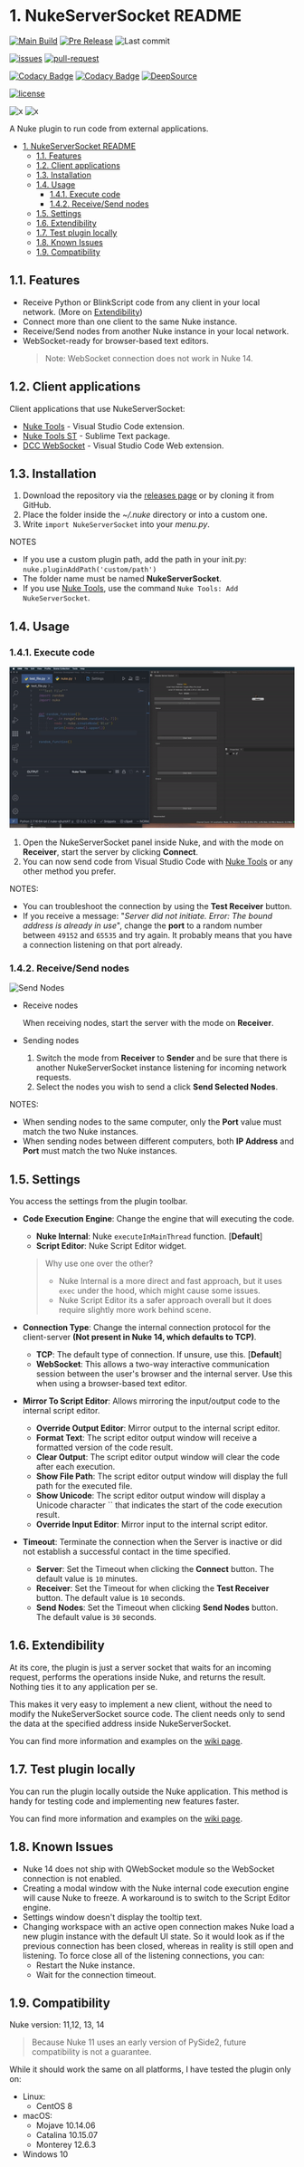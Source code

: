 # 1. NukeServerSocket README

[![Main Build](https://img.shields.io/github/v/release/sisoe24/NukeServerSocket?label=stable)](https://github.com/sisoe24/NukeServerSocket/releases)
[![Pre Release](https://img.shields.io/github/v/release/sisoe24/NukeServerSocket?label=pre-release&include_prereleases)](https://github.com/sisoe24/NukeServerSocket/releases)
![Last commit](https://img.shields.io/github/last-commit/sisoe24/NukeServerSocket)

[![issues](https://img.shields.io/github/issues/sisoe24/NukeServerSocket)](https://github.com/sisoe24/NukeServerSocket/issues)
[![pull-request](https://img.shields.io/github/issues-pr/sisoe24/NukeServerSocket)](https://github.com/sisoe24/NukeServerSocket/pulls)

[![Codacy Badge](https://app.codacy.com/project/badge/Grade/5b59bd7f80c646a8b2b16ad4b8cba599)](https://www.codacy.com/gh/sisoe24/NukeServerSocket/dashboard?utm_source=github.com&amp;utm_medium=referral&amp;utm_content=sisoe24/NukeServerSocket&amp;utm_campaign=Badge_Grade)
[![Codacy Badge](https://app.codacy.com/project/badge/Coverage/5b59bd7f80c646a8b2b16ad4b8cba599)](https://www.codacy.com/gh/sisoe24/NukeServerSocket/dashboard?utm_source=github.com&utm_medium=referral&utm_content=sisoe24/NukeServerSocket&utm_campaign=Badge_Coverage)
[![DeepSource](https://deepsource.io/gh/sisoe24/NukeServerSocket.svg/?label=active+issues&show_trend=true&token=D3BtO5z54YqAh2Fn2pTf9JKB)](https://deepsource.io/gh/sisoe24/NukeServerSocket/?ref=repository-badge)

[![license](https://img.shields.io/github/license/sisoe24/NukeServerSocket)](https://github.com/sisoe24/NukeServerSocket/blob/main/LICENSE)

![x](https://img.shields.io/badge/Python-2.7.18_|_3.7.7-success)
![x](https://img.shields.io/badge/Nuke-11_|_12_|_13_|_14-yellow)

A Nuke plugin to run code from external applications.

- [1. NukeServerSocket README](#1-nukeserversocket-readme)
  - [1.1. Features](#11-features)
  - [1.2. Client applications](#12-client-applications)
  - [1.3. Installation](#13-installation)
  - [1.4. Usage](#14-usage)
    - [1.4.1. Execute code](#141-execute-code)
    - [1.4.2. Receive/Send nodes](#142-receivesend-nodes)
  - [1.5. Settings](#15-settings)
  - [1.6. Extendibility](#16-extendibility)
  - [1.7. Test plugin locally](#17-test-plugin-locally)
  - [1.8. Known Issues](#18-known-issues)
  - [1.9. Compatibility](#19-compatibility)

## 1.1. Features

- Receive Python or BlinkScript code from any client in your local network. (More on [Extendibility](#16-extendibility))
- Connect more than one client to the same Nuke instance.
- Receive/Send nodes from another Nuke instance in your local network.
- WebSocket-ready for browser-based text editors.
  > Note: WebSocket connection does not work in Nuke 14.

## 1.2. Client applications

Client applications that use NukeServerSocket:

- [Nuke Tools](https://marketplace.visualstudio.com/items?itemName=virgilsisoe.nuke-tools) - Visual Studio Code extension.
- [Nuke Tools ST](https://packagecontrol.io/packages/NukeToolsST) - Sublime Text package.
- [DCC WebSocket](https://marketplace.visualstudio.com/items?itemName=virgilsisoe.dcc-websocket) - Visual Studio Code Web extension.

## 1.3. Installation

1. Download the repository via the [releases page](https://github.com/sisoe24/NukeServerSocket/releases) or by cloning it from GitHub.
2. Place the folder inside the _~/.nuke_ directory or into a custom one.
3. Write `import NukeServerSocket` into your _menu.py_.

NOTES

- If you use a custom plugin path, add the path in your init.py: `nuke.pluginAddPath('custom/path')`
- The folder name must be named **NukeServerSocket**.
- If you use [Nuke Tools](https://marketplace.visualstudio.com/items?itemName=virgilsisoe.nuke-tools), use the command `Nuke Tools: Add NukeServerSocket`.

## 1.4. Usage

### 1.4.1. Execute code

![Execute Code](images/execute_code.gif)

1. Open the NukeServerSocket panel inside Nuke, and with the mode on **Receiver**, start the server by clicking **Connect**.
2. You can now send code from Visual Studio Code with [Nuke Tools](https://marketplace.visualstudio.com/items?itemName=virgilsisoe.nuke-tools) or any other method you prefer.

NOTES:

- You can troubleshoot the connection by using the **Test Receiver** button.
- If you receive a message: "_Server did not initiate. Error: The bound address is already in use_", change the **port** to a random number between `49152` and `65535` and try again. It probably means that you have a connection listening on that port already.

### 1.4.2. Receive/Send nodes

![Send Nodes](images/send_nodes.gif)

- Receive nodes

   When receiving nodes, start the server with the mode on **Receiver**.

- Sending nodes

  1. Switch the mode from **Receiver** to **Sender** and be sure that there is another NukeServerSocket instance listening for incoming network requests.
  2. Select the nodes you wish to send a click **Send Selected Nodes**.

NOTES:

- When sending nodes to the same computer, only the **Port** value must match the two Nuke instances.
- When sending nodes between different computers, both **IP Address** and **Port** must match the two Nuke instances.

## 1.5. Settings

You access the settings from the plugin toolbar.

- **Code Execution Engine**: Change the engine that will executing the code.
  - **Nuke Internal**: Nuke `executeInMainThread` function. [**Default**]
  - **Script Editor**: Nuke Script Editor widget.

  > Why use one over the other?
  >
  > - Nuke Internal is a more direct and fast approach, but it uses `exec` under the hood, which might cause some issues.
  > - Nuke Script Editor its a safer approach overall but it does require slightly more work behind scene.

- **Connection Type**: Change the internal connection protocol for the client-server **(Not present in Nuke 14, which defaults to TCP)**.
  - **TCP**: The default type of connection. If unsure, use this. [**Default**]
  - **WebSocket**: This allows a two-way interactive communication session between the user's browser and the internal server. Use this when using a browser-based text editor.

- **Mirror To Script Editor**: Allows mirroring the input/output code to the internal script editor.
  - **Override Output Editor**: Mirror output to the internal script editor.
  - **Format Text**: The script editor output window will receive a formatted version of the code result.
  - **Clear Output**:  The script editor output window will clear the code after each execution.
  - **Show File Path**: The script editor output window will display the full path for the executed file.
  - **Show Unicode**: The script editor output window will display a Unicode character `` that indicates the start of the code execution result.
  - **Override Input Editor**: Mirror input to the internal script editor.

- **Timeout**: Terminate the connection when the Server is inactive or did not establish a successful contact in the time specified.
  - **Server**: Set the Timeout when clicking the **Connect** button. The default value is `10` minutes.
  - **Receiver**: Set the Timeout for when clicking the **Test Receiver** button. The default value is `10` seconds.
  - **Send Nodes**: Set the Timeout when clicking **Send Nodes** button. The default value is `30` seconds.

## 1.6. Extendibility

At its core, the plugin is just a server socket that waits for an incoming request,
performs the operations inside Nuke, and returns the result. Nothing ties it to any application per se.

This makes it very easy to implement a new client, without the need to modify the NukeServerSocket source code. The client needs only to send the data at the specified address inside NukeServerSocket.

You can find more information and examples on the [wiki page](https://github.com/sisoe24/NukeServerSocket/wiki/Create-custom-client).

## 1.7. Test plugin locally

You can run the plugin locally outside the Nuke application. This method is handy for testing code and implementing new features faster.

You can find more information and examples on the [wiki page](https://github.com/sisoe24/NukeServerSocket/wiki/Test-Plugin-locally).

## 1.8. Known Issues

- Nuke 14 does not ship with QWebSocket module so the WebSocket connection is not enabled.
- Creating a modal window with the Nuke internal code execution engine will cause Nuke to freeze. A workaround is to switch to the Script Editor engine.
- Settings window doesn't display the tooltip text.
- Changing workspace with an active open connection makes Nuke load a new plugin instance with the default UI state. So it would look as if the previous connection has been closed, whereas in reality is still open and listening. To force close all of the listening connections, you can:
  - Restart the Nuke instance.
  - Wait for the connection timeout.

## 1.9. Compatibility

Nuke version: 11,12, 13, 14

> Because Nuke 11 uses an early version of PySide2, future compatibility is not a guarantee.

While it should work the same on all platforms, I have tested the plugin only on:

- Linux:
  - CentOS 8
- macOS:
  - Mojave 10.14.06
  - Catalina 10.15.07
  - Monterey 12.6.3
- Windows 10
